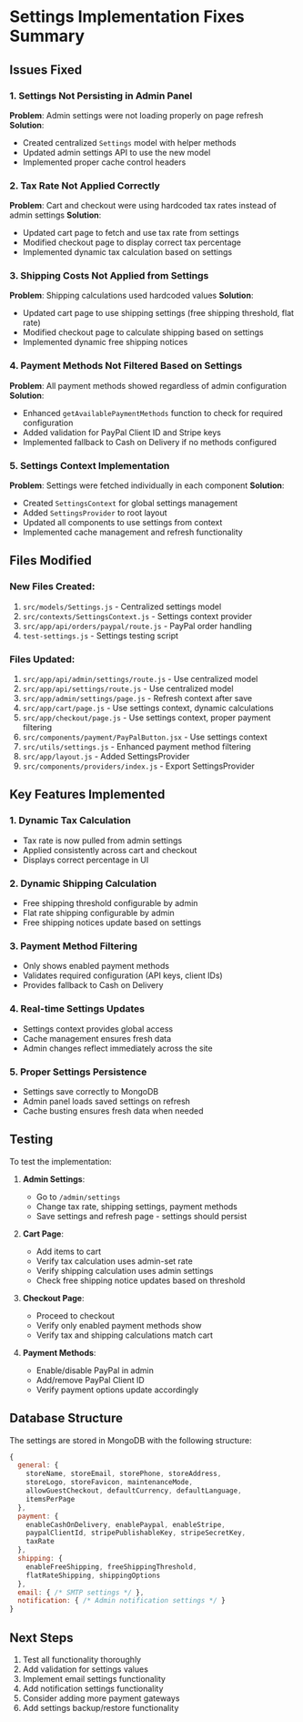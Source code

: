 # Settings Implementation Fixes Summary

## Issues Fixed

### 1. Settings Not Persisting in Admin Panel
**Problem**: Admin settings were not loading properly on page refresh
**Solution**: 
- Created centralized `Settings` model with helper methods
- Updated admin settings API to use the new model
- Implemented proper cache control headers

### 2. Tax Rate Not Applied Correctly
**Problem**: Cart and checkout were using hardcoded tax rates instead of admin settings
**Solution**:
- Updated cart page to fetch and use tax rate from settings
- Modified checkout page to display correct tax percentage
- Implemented dynamic tax calculation based on settings

### 3. Shipping Costs Not Applied from Settings
**Problem**: Shipping calculations used hardcoded values
**Solution**:
- Updated cart page to use shipping settings (free shipping threshold, flat rate)
- Modified checkout page to calculate shipping based on settings
- Implemented dynamic free shipping notices

### 4. Payment Methods Not Filtered Based on Settings
**Problem**: All payment methods showed regardless of admin configuration
**Solution**:
- Enhanced `getAvailablePaymentMethods` function to check for required configuration
- Added validation for PayPal Client ID and Stripe keys
- Implemented fallback to Cash on Delivery if no methods configured

### 5. Settings Context Implementation
**Problem**: Settings were fetched individually in each component
**Solution**:
- Created `SettingsContext` for global settings management
- Added `SettingsProvider` to root layout
- Updated all components to use settings from context
- Implemented cache management and refresh functionality

## Files Modified

### New Files Created:
1. `src/models/Settings.js` - Centralized settings model
2. `src/contexts/SettingsContext.js` - Settings context provider
3. `src/app/api/orders/paypal/route.js` - PayPal order handling
4. `test-settings.js` - Settings testing script

### Files Updated:
1. `src/app/api/admin/settings/route.js` - Use centralized model
2. `src/app/api/settings/route.js` - Use centralized model
3. `src/app/admin/settings/page.js` - Refresh context after save
4. `src/app/cart/page.js` - Use settings context, dynamic calculations
5. `src/app/checkout/page.js` - Use settings context, proper payment filtering
6. `src/components/payment/PayPalButton.jsx` - Use settings context
7. `src/utils/settings.js` - Enhanced payment method filtering
8. `src/app/layout.js` - Added SettingsProvider
9. `src/components/providers/index.js` - Export SettingsProvider

## Key Features Implemented

### 1. Dynamic Tax Calculation
- Tax rate is now pulled from admin settings
- Applied consistently across cart and checkout
- Displays correct percentage in UI

### 2. Dynamic Shipping Calculation
- Free shipping threshold configurable by admin
- Flat rate shipping configurable by admin
- Free shipping notices update based on settings

### 3. Payment Method Filtering
- Only shows enabled payment methods
- Validates required configuration (API keys, client IDs)
- Provides fallback to Cash on Delivery

### 4. Real-time Settings Updates
- Settings context provides global access
- Cache management ensures fresh data
- Admin changes reflect immediately across the site

### 5. Proper Settings Persistence
- Settings save correctly to MongoDB
- Admin panel loads saved settings on refresh
- Cache busting ensures fresh data when needed

## Testing

To test the implementation:

1. **Admin Settings**: 
   - Go to `/admin/settings`
   - Change tax rate, shipping settings, payment methods
   - Save settings and refresh page - settings should persist

2. **Cart Page**:
   - Add items to cart
   - Verify tax calculation uses admin-set rate
   - Verify shipping calculation uses admin settings
   - Check free shipping notice updates based on threshold

3. **Checkout Page**:
   - Proceed to checkout
   - Verify only enabled payment methods show
   - Verify tax and shipping calculations match cart

4. **Payment Methods**:
   - Enable/disable PayPal in admin
   - Add/remove PayPal Client ID
   - Verify payment options update accordingly

## Database Structure

The settings are stored in MongoDB with the following structure:
```javascript
{
  general: {
    storeName, storeEmail, storePhone, storeAddress,
    storeLogo, storeFavicon, maintenanceMode,
    allowGuestCheckout, defaultCurrency, defaultLanguage,
    itemsPerPage
  },
  payment: {
    enableCashOnDelivery, enablePaypal, enableStripe,
    paypalClientId, stripePublishableKey, stripeSecretKey,
    taxRate
  },
  shipping: {
    enableFreeShipping, freeShippingThreshold,
    flatRateShipping, shippingOptions
  },
  email: { /* SMTP settings */ },
  notification: { /* Admin notification settings */ }
}
```

## Next Steps

1. Test all functionality thoroughly
2. Add validation for settings values
3. Implement email settings functionality
4. Add notification settings functionality
5. Consider adding more payment gateways
6. Add settings backup/restore functionality